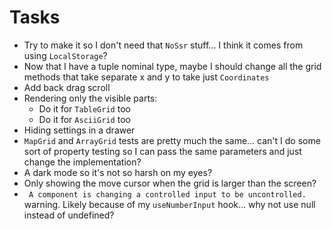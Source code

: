 # Tasks
* Try to make it so I don't need that `NoSsr` stuff... I think it comes from using `LocalStorage`?
* Now that I have a tuple nominal type, maybe I should change all the grid methods that take separate x and y to take just `Coordinates`
* Add back drag scroll
* Rendering only the visible parts:
  * Do it for `TableGrid` too
  * Do it for `AsciiGrid` too
* Hiding settings in a drawer
* `MapGrid` and `ArrayGrid` tests are pretty much the same... can't I do some sort of property testing so I can pass the same parameters and just change the implementation?
* A dark mode so it's not so harsh on my eyes?
* Only showing the move cursor when the grid is larger than the screen?
* ` A component is changing a controlled input to be uncontrolled.` warning. Likely because of my `useNumberInput` hook... why not use null instead of undefined?
